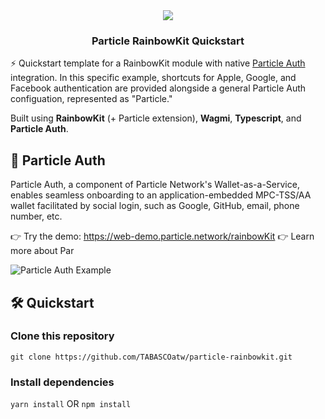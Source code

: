 <div align="center">
  <a href="https://particle.network/">
    <img src="https://i.imgur.com/xmdzXU4.png" />
  </a>
  <h3>
    Particle RainbowKit Quickstart
  </h3>
</div>

⚡️ Quickstart template for a RainbowKit module with native [Particle Auth](https://docs.particle.network/developers/auth-service) integration. In this specific example, shortcuts for Apple, Google, and Facebook authentication are provided alongside a general Particle Auth configuation, represented as "Particle."

Built using **RainbowKit** (+ Particle extension), **Wagmi**, **Typescript**, and **Particle Auth**.

## 🔑 Particle Auth
Particle Auth, a component of Particle Network's Wallet-as-a-Service, enables seamless onboarding to an application-embedded MPC-TSS/AA wallet facilitated by social login, such as Google, GitHub, email, phone number, etc.

👉 Try the demo: https://web-demo.particle.network/rainbowKit
👉 Learn more about Par

![Particle Auth Example](https://i.imgur.com/czZtg37.png)

## 🛠️ Quickstart

### Clone this repository
```
git clone https://github.com/TABASCOatw/particle-rainbowkit.git
```

### Install dependencies
```yarn install```
OR
```npm install```
